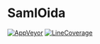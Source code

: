 # SamlOida

[![AppVeyor](https://ci.appveyor.com/api/projects/status/c05vv9y58tbbcj1n/branch/master?svg=true)](https://ci.appveyor.com/project/peterwurzinger/samloida/branch/master)
[![LineCoverage](https://ci.appveyor.com/api/projects/peterwurzinger/samloida/artifacts/TestResults/report/badge_linecoverage.svg)](https://ci.appveyor.com/api/projects/peterwurzinger/samloida/artifacts/TestResults/report/badge_linecoverage.svg)
